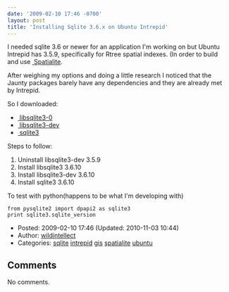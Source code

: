 ```yaml
---
date: '2009-02-10 17:46 -0700'
layout: post
title: 'Installing Sqlite 3.6.x on Ubuntu Intrepid'
---
```


I needed sqlite 3.6 or newer for an application I'm working on but
Ubuntu Intrepid has 3.5.9, specifically for Rtree spatial indexes. (In
order to build and use
<a href="http://www.gaia-gis.it/spatialite/" class="ext-link"> Spatialite</a>.

After weighing my options and doing a little research I noticed that the
Jaunty packages barely have any dependencies and they are already met by
Intrepid.

So I downloaded:

-   <a href="http://packages.ubuntu.com/jaunty/libsqlite3-0" class="ext-link"> libsqlite3-0</a>
-   <a href="http://packages.ubuntu.com/jaunty/libsqlite3-dev" class="ext-link"> libsqlite3-dev</a>
-   <a href="http://packages.ubuntu.com/jaunty/sqlite3" class="ext-link"> sqlite3</a>

Steps to follow:

1.  Uninstall libsqlite3-dev 3.5.9
2.  Install libsqlite3 3.6.10
3.  Install libsqlite3-dev 3.6.10
4.  Install sqlite3 3.6.10

To test with python(happens to be what I'm developing with)

    from pysqlite2 import dpapi2 as sqlite3
    print sqlite3.sqlite_version

-   Posted: 2009-02-10 17:46 (Updated: 2010-11-03 10:44)
-   Author: [wildintellect](author/wildintellect.html)
-   Categories: [sqlite](category/sqlite.html)
    [intrepid](category/intrepid.html) [gis](category/gis.html)
    [spatialite](category/spatialite.html)
    [ubuntu](category/ubuntu.html)

Comments
--------

No comments.

